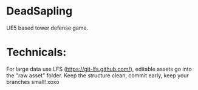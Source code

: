 # DeadSapling
UE5 based tower defense game.

# Technicals:
For large data use LFS (https://git-lfs.github.com/), editable assets go into the "raw asset" folder. Keep the structure clean, commit early, keep your branches small! xoxo
